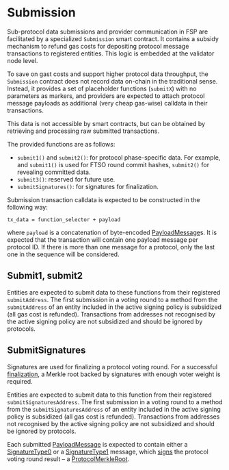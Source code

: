 # Submission

Sub-protocol data submissions and provider communication in FSP are facilitated by a specialized `Submission` smart contract.
It contains a subsidy mechanism to refund gas costs for depositing protocol message transactions to registered entities.
This logic is embedded at the validator node level.

To save on gast costs and support higher protocol data throughput, the `Submission` contract does not record data on-chain in the traditional sense.
Instead, it provides a set of placeholder functions (`submitX`) with no parameters as markers, and providers are expected to attach protocol message payloads as additional (very cheap gas-wise) calldata in their transactions.

This data is not accessible by smart contracts, but can be obtained by retrieving and processing raw submitted transactions. 

The provided functions are as follows:
- `submit1()` and `submit2()`: for protocol phase-specific data. For example, and `submit1()` is used for FTSO round commit hashes, `submit2()` for revealing committed data.
- `submit3()`: reserved for future use.
- `submitSignatures()`: for signatures for finalization.

Submission transaction calldata is expected to be constructed in the following way:

```tx_data = function_selector + payload```

where `payload` is a concatenation of byte-encoded [PayloadMessage](/src/FSP/Encoding.md#payloadmessage)s.
It is expected that the transaction will contain one payload message per protocol ID. 
If there is more than one message for a protocol, only the last one in the sequence will be considered.

## Submit1, submit2

Entities are expected to submit data to these functions from their registered `submitAddress`.
The first submission in a voting round to a method from the `submitAddress` of an entity included in the active signing policy is subsidized (all gas cost is refunded).
Transactions from addresses not recognised by the active signing policy are not subsidized and should be ignored by protocols.

## SubmitSignatures

Signatures are used for finalizing a protocol voting round. For a successful [finalization](Finalization.md), a Merkle root backed by signatures with enough voter weight is required.

Entities are expected to submit data to this function from their registered `submitSignaturesAddress`.
The first submission in a voting round to a method from the `submitSignaturesAddress` of an entity included in the active signing policy is subsidized (all gas cost is refunded).
Transactions from addresses not recognised by the active signing policy are not subsidized and should be ignored by protocols.

Each submitted [PayloadMessage](/src/FSP/Encoding.md#payloadmessage) is expected to contain either a [SignatureType0](/src/FSP/Encoding.md#signaturetype0) or a [SignatureType1](/src/FSP/Encoding.md#signaturetype1) message, which
[signs](../Utilities/Signing.md) the protocol voting round result – a [ProtocolMerkleRoot](/src/FSP/Encoding.md#protocolmerkleroot).